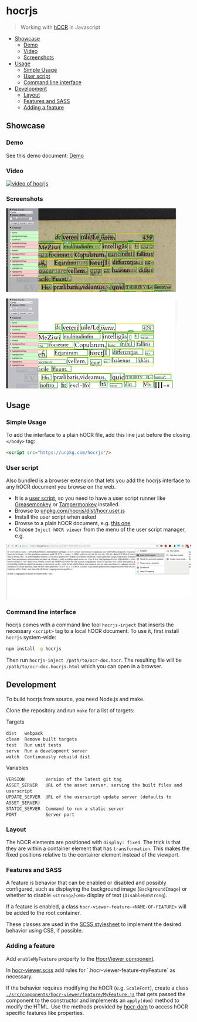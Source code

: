 # hocrjs

> Working with [hOCR](https://kba.github.io/hocr-spec/1.2/) in Javascript

<!-- BEGIN-MARKDOWN-TOC -->
* [Showcase](#showcase)
	* [Demo](#demo)
	* [Video](#video)
	* [Screenshots](#screenshots)
* [Usage](#usage)
	* [Simple Usage](#simple-usage)
	* [User script](#user-script)
	* [Command line interface](#command-line-interface)
* [Development](#development)
	* [Layout](#layout)
	* [Features and SASS](#features-and-sass)
	* [Adding a feature](#adding-a-feature)

<!-- END-MARKDOWN-TOC -->

## Showcase

### Demo

See this demo document: [Demo](https://kba.github.io/hocrjs/example/426117689_0459.html)

### Video

[![video of hocrjs](https://img.youtube.com/vi/II1lkjFc6zU/0.jpg)](https://youtu.be/II1lkjFc6zU)

### Screenshots

![background image, transparent text](./doc/hocrjs-1.png)

![text only, scaled font](./doc/hocrjs-2.png)


## Usage

### Simple Usage

To add the interface to a plain hOCR file, add this line just before the closing `</body>` tag:

```html
<script src="https://unpkg.com/hocrjs"/>
```

### User script

Also bundled is a browser extension that lets you add the hocrjs interface to
any hOCR document you browse on the web.

- It is a [user script](https://github.com/OpenUserJs/OpenUserJS.org/wiki/Userscript-beginners-HOWTO),
so you need to have a user script runner like
[Greasemonkey](https://addons.mozilla.org/en-US/firefox/addon/greasemonkey/) or
[Tampermonkey](tampermonkey.net) installed.
- Browse to [unpkg.com/hocrjs/dist/hocr.user.js](https://unpkg.com/hocrjs/dist/hocr.user.js)
- Install the user script when asked
- Browse to a plain hOCR document, e.g. [this one](https://kba.github.io/hocrjs/example/426117689_0459_noscript.html)
- Choose `Inject hOCR viewer` from the menu of the user script manager, e.g.

![user script menu](./doc/hocrjs-userjs.png)

### Command line interface

hocrjs comes with a command line tool `hocrjs-inject` that inserts the
necessary `<script>` tag to a local hOCR document. To use it, first install
`hocrjs` system-wide:

```sh
npm install -g hocrjs
```

Then run `hocrjs-inject /path/to/ocr-doc.hocr`. The resulting file will be
`/path/to/ocr-doc.hocrjs.html` which you can open in a browser.
## Development

To build hocrjs from source, you need Node.js and make.

Clone the repository and run `make` for a list of targets:

<!-- BEGIN-EVAL make help -->

  Targets

    dist   webpack
    clean  Remove built targets
    test   Run unit tests
    serve  Run a development server
    watch  Continuously rebuild dist

  Variables

    VERSION        Version of the latest git tag
    ASSET_SERVER   URL of the asset server, serving the built files and userscript
    UPDATE_SERVER  URL of the userscript update server (defaults to ASSET_SERVER)
    STATIC_SERVER  Command to run a static server
    PORT           Server port

<!-- END-EVAL -->

### Layout

The hOCR elements are positioned with `display: fixed`. The trick is that they are
within a container element that has `transformation`. This makes the fixed
positions relative to the container element instead of the viewport.

### Features and SASS

A feature is behavior that can be enabled or disabled and possibly configured,
such as displaying the background image (`BackgroundImage`) or whether to
disable `<strong>`/`<em>` display of text (`DisableEmStrong`).

If a feature is enabled, a class `hocr-viewer-feature-<NAME-OF-FEATURE>` will
be added to the root container.

These classes are used in the [SCSS
stylesheet](./src/components/hocr-viewer/index.js) to implement the desired
behavior using CSS, if possible.

### Adding a feature

Add `enableMyFeature` property to the [HocrViewer component](./src/components/hocr-viewer/hocr-viewer.js).

In [hocr-viewer.scss](`./src/components/hocr-viewer/hocr-viewer.scss) add rules
for `.hocr-viewer-feature-myFeature` as necessary.

If the behavior requires modifying the hOCR (e.g. `ScaleFont`), create a class
[`./src/components/hocr-viewer/feature/MyFeature.js`](./src/components/hocr-viewer/feature/)
that gets passed the component to the constructor and implements an
`apply(dom)` method to modify the HTML. Use the methods provided by
[hocr-dom](https://github.com/kba/hocr-dom) to access hOCR specific features
like properties.
